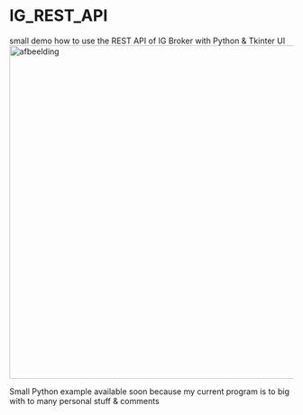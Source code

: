 # IG_REST_API
small demo how to use the REST API of IG Broker with Python & Tkinter UI
<img width="985" height="591" alt="afbeelding" src="https://github.com/user-attachments/assets/0b7ba394-6218-4aad-ab61-a5a61f206825" />


Small Python example available soon because my current program is to big with to many personal stuff & comments
